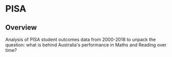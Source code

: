# PISA
 
## Overview
Analysis of PISA student outcomes data from 2000-2018 to unpack the question: what is behind Australia's performance in Maths and Reading over time?
